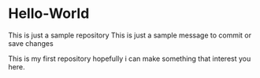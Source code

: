 # Hello-World
This is just a sample repository
This is just a sample message to commit or save changes

This is my first repository hopefully i can make something that interest you here.
